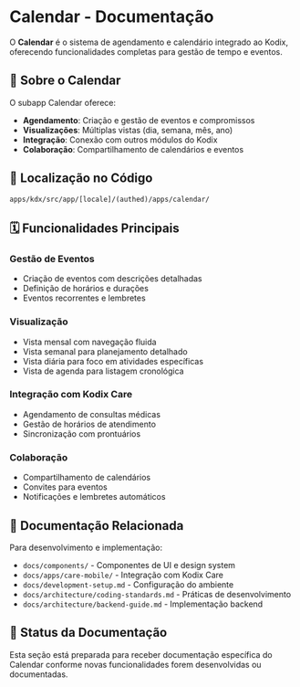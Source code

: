 # Calendar - Documentação

O **Calendar** é o sistema de agendamento e calendário integrado ao Kodix, oferecendo funcionalidades completas para gestão de tempo e eventos.

## 📅 Sobre o Calendar

O subapp Calendar oferece:

- **Agendamento**: Criação e gestão de eventos e compromissos
- **Visualizações**: Múltiplas vistas (dia, semana, mês, ano)
- **Integração**: Conexão com outros módulos do Kodix
- **Colaboração**: Compartilhamento de calendários e eventos

## 🚀 Localização no Código

```
apps/kdx/src/app/[locale]/(authed)/apps/calendar/
```

## 🗓️ Funcionalidades Principais

### Gestão de Eventos

- Criação de eventos com descrições detalhadas
- Definição de horários e durações
- Eventos recorrentes e lembretes

### Visualização

- Vista mensal com navegação fluida
- Vista semanal para planejamento detalhado
- Vista diária para foco em atividades específicas
- Vista de agenda para listagem cronológica

### Integração com Kodix Care

- Agendamento de consultas médicas
- Gestão de horários de atendimento
- Sincronização com prontuários

### Colaboração

- Compartilhamento de calendários
- Convites para eventos
- Notificações e lembretes automáticos

## 🔗 Documentação Relacionada

Para desenvolvimento e implementação:

- `docs/components/` - Componentes de UI e design system
- `docs/apps/care-mobile/` - Integração com Kodix Care
- `docs/development-setup.md` - Configuração do ambiente
- `docs/architecture/coding-standards.md` - Práticas de desenvolvimento
- `docs/architecture/backend-guide.md` - Implementação backend

## 📖 Status da Documentação

Esta seção está preparada para receber documentação específica do Calendar conforme novas funcionalidades forem desenvolvidas ou documentadas.
